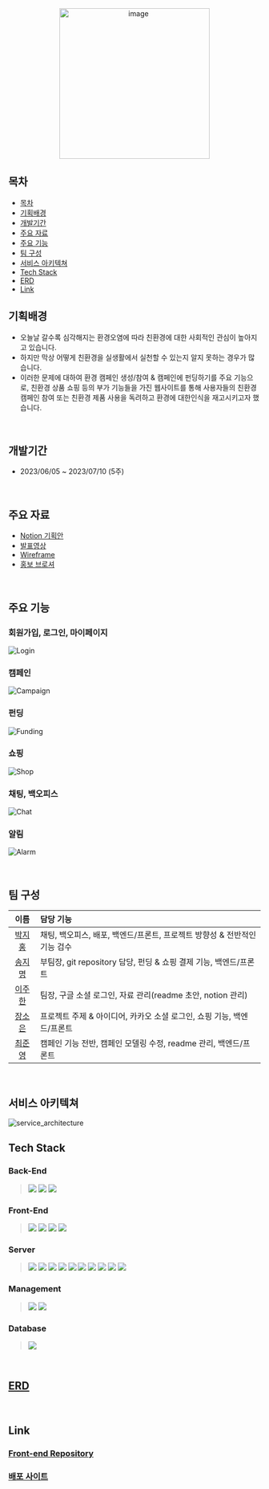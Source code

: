 <div align=center>
  <img width="300" alt="image" src="https://github.com/nueeng/EcoCanvas-Backend/assets/127704498/30303c20-4f89-492a-82e6-075ad82a9c51">
</div>

## 목차

- [목차](#목차)
- [기획배경](#기획배경)
- [개발기간](#개발기간)
- [주요 자료](#주요-자료)
- [주요 기능](#주요-기능)
- [팀 구성](#팀-구성)
- [서비스 아키텍쳐](#서비스-아키텍쳐)
- [Tech Stack](#tech-stack)
- [ERD](#erd)
- [Link](#link)

## 기획배경

- 오늘날 갈수록 심각해지는 환경오염에 따라 친환경에 대한 사회적인 관심이 높아지고 있습니다.
- 하지만 막상 어떻게 친환경을 실생활에서 실천할 수 있는지 알지 못하는 경우가 많습니다.
- 이러한 문제에 대하여 환경 캠페인 생성/참여 & 캠페인에 펀딩하기를 주요 기능으로, 친환경 상품 쇼핑 등의 부가 기능들을 가진 웹사이트를 통해 사용자들의 친환경 캠페인 참여 또는 친환경 제품 사용을 독려하고 환경에 대한인식을 재고시키고자 했습니다.

<br>

## 개발기간

- 2023/06/05 ~ 2023/07/10 (5주)

<br>

## 주요 자료

- [Notion 기획안](https://bedecked-block-34c.notion.site/EcoCanvas-19d4c100c18a408b8eb647d7201828d0?pvs=4)
- [발표영상](https://www.youtube.com/watch?v=UAir6u-uY8o)
- [Wireframe](https://www.figma.com/file/Jh0ZRKqUuXPomqyxCVQMzr/Untitled?type=design&node-id=0-1&t=kZSkorEHGW2sxhpQ-0)
- [홍보 브로셔](https://nasal-slug-513.notion.site/Eco-Canvas-dde4d75bc17c49a4885a1815a6fdf820?pvs=4)

<br>

## 주요 기능

### 회원가입, 로그인, 마이페이지

![Login](https://github.com/nueeng/EcoCanvas-Backend/assets/127704498/2847800d-e226-464e-a02b-03d777f85b97)

### 캠페인

![Campaign](https://github.com/nueeng/EcoCanvas-Backend/assets/127704498/49adb3ff-661a-4f86-a2a7-973ed8e5d4ba)

### 펀딩

![Funding](https://github.com/nueeng/EcoCanvas-Backend/assets/127704498/5443cadd-5c49-4633-9657-55a774ee2d30)

### 쇼핑

![Shop](https://github.com/nueeng/EcoCanvas-Backend/assets/127704498/a85600eb-0c96-4b08-b5b5-c340fe642a27)

### 채팅, 백오피스

![Chat](https://github.com/nueeng/EcoCanvas-Backend/assets/127704498/6a17da00-c86b-4e84-83f0-d3519f9134c6)

### 알림

![Alarm](https://github.com/nueeng/EcoCanvas-Backend/assets/127704498/26b84c62-c3ee-4506-a247-d6a0fc2e3be8)

<br>

## 팀 구성

|                   이름                   | 담당 기능                                                                 |
| :--------------------------------------: | :------------------------------------------------------------------------ |
|  [박지홍](https://github.com/elan5027)   | 채팅, 백오피스, 배포, 백엔드/프론트, 프로젝트 방향성 & 전반적인 기능 검수 |
| [송지명](https://github.com/Songjimyung) | 부팀장, git repository 담당, 펀딩 & 쇼핑 결제 기능, 백엔드/프론트         |
|  [이주한](https://github.com/JooHan10)   | 팀장, 구글 소셜 로그인, 자료 관리(readme 초안, notion 관리)               |
| [장소은](https://github.com/Soeun-Jang)  | 프로젝트 주제 & 아이디어, 카카오 소셜 로그인, 쇼핑 기능, 백엔드/프론트    |
|   [최준영](https://github.com/nueeng)    | 캠페인 기능 전반, 캠페인 모델링 수정, readme 관리, 백엔드/프론트          |

<br>

## 서비스 아키텍쳐

![service_architecture](https://github.com/nueeng/EcoCanvas-Backend/assets/127704498/ea42ab94-d921-4d80-9e50-2666d85e3b39)

## Tech Stack

### Back-End

> <img src="https://img.shields.io/badge/python 3.9.10-3776AB?style=for-the-badge&logo=python&logoColor=white"> <img src="https://img.shields.io/badge/django 4.2.2-092E20?style=for-the-badge&logo=django&logoColor=white"> <img src="https://img.shields.io/badge/django rest framework 3.14.0-092E20?style=for-the-badge&logo=django&logoColor=white">

### Front-End

> <img src="https://img.shields.io/badge/html 5-E34F26?style=for-the-badge&logo=html5&logoColor=white"> <img src="https://img.shields.io/badge/css 3-1572B6?style=for-the-badge&logo=css3&logoColor=white"> <img src="https://img.shields.io/badge/javascript-F7DF1E?style=for-the-badge&logo=javascript&logoColor=white"> <img src="https://img.shields.io/badge/react-61DAFB?style=for-the-badge&logo=react&logoColor=white">

### Server

> <img src="https://img.shields.io/badge/AMAZON EC2-FFE900?style=for-the-badge&logo=amazon&logoColor=black"> <img src="https://img.shields.io/badge/AMAZON S3-569A31?style=for-the-badge&logo=amazons3&logoColor=black"> <img src="https://img.shields.io/badge/DOCKER 20.10.12-3D97FF?style=for-the-badge&logo=docker&logoColor=white"> <img src="https://img.shields.io/badge/DOCKER COMPOSE 2.11.2-3D97FF?style=for-the-badge&logo=docker&logoColor=white"> <img src="https://img.shields.io/badge/GUNICORN-2BB530?style=for-the-badge&logo=gunicorn&logoColor=white"> <img src="https://img.shields.io/badge/NGINX 1.23.2 -2F9624?style=for-the-badge&logo=nginx&logoColor=white"> <img src="https://img.shields.io/badge/daphne-303030?style=for-the-badge&logo=daphne&logoColor=white"> <img src="https://img.shields.io/badge/redis 7.0.7-FF1F1F?style=for-the-badge&logo=redis&logoColor=white"> <img src="https://img.shields.io/badge/jenkins -D24939?style=for-the-badge&logo=jenkins&logoColor=white"> <img src="https://img.shields.io/badge/amazon rds -527FFF?style=for-the-badge&logo=amazonrds&logoColor=white">

### Management

> <img src="https://img.shields.io/badge/github-181717?style=for-the-badge&logo=github&logoColor=white"> <img src="https://img.shields.io/badge/git-F05032?style=for-the-badge&logo=git&logoColor=white">

### Database

> <img src="https://img.shields.io/badge/mysql -4479A1?style=for-the-badge&logo=mysql&logoColor=white">

<br>

## [ERD](https://www.erdcloud.com/d/rcy9tc32bPmgHN6gn)

<br>

## Link

### [Front-end Repository](https://github.com/Songjimyung/EcoCanvas-Frontend)

### [배포 사이트](https://www.ecocanvas.net)
